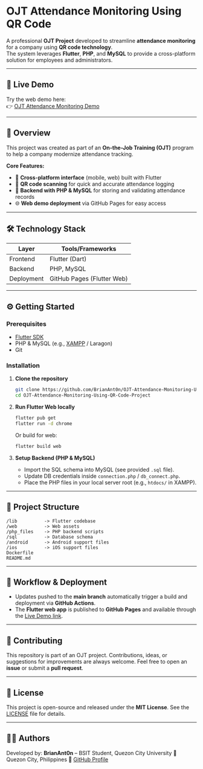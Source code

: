 # OJT Attendance Monitoring Using QR Code

A professional **OJT Project** developed to streamline **attendance monitoring** for a company using **QR code technology**.  
The system leverages **Flutter**, **PHP**, and **MySQL** to provide a cross-platform solution for employees and administrators.  

---

## 🚀 Live Demo

Try the web demo here:  
👉 [OJT Attendance Monitoring Demo](https://brianant0n.github.io/OJT-Attendance-Monitoring-Using-QR-Code-Project/#/test)

---

## 📖 Overview

This project was created as part of an **On-the-Job Training (OJT)** program to help a company modernize attendance tracking.  

**Core Features:**
- 📱 **Cross-platform interface** (mobile, web) built with Flutter  
- 🔑 **QR code scanning** for quick and accurate attendance logging  
- 💾 **Backend with PHP & MySQL** for storing and validating attendance records  
- 🌐 **Web demo deployment** via GitHub Pages for easy access  

---

## 🛠️ Technology Stack

| Layer        | Tools/Frameworks         |
|--------------|---------------------------|
| Frontend     | Flutter (Dart)           |
| Backend      | PHP, MySQL               |
| Deployment   | GitHub Pages (Flutter Web)|

---

## ⚙️ Getting Started

### Prerequisites
- [Flutter SDK](https://flutter.dev/docs/get-started/install)  
- PHP & MySQL (e.g., [XAMPP](https://www.apachefriends.org/) / Laragon)  
- Git  

### Installation

1. **Clone the repository**
   ```bash
   git clone https://github.com/BrianAnt0n/OJT-Attendance-Monitoring-Using-QR-Code-Project.git
   cd OJT-Attendance-Monitoring-Using-QR-Code-Project


2. **Run Flutter Web locally**

   ```bash
   flutter pub get
   flutter run -d chrome
   ```

   Or build for web:

   ```bash
   flutter build web
   ```

3. **Setup Backend (PHP & MySQL)**

   * Import the SQL schema into MySQL (see provided `.sql` file).
   * Update DB credentials inside `connection.php` / `db_connect.php`.
   * Place the PHP files in your local server root (e.g., `htdocs/` in XAMPP).

---

## 📂 Project Structure

```
/lib          -> Flutter codebase
/web          -> Web assets
/php_files    -> PHP backend scripts
/sql          -> Database schema
/android      -> Android support files
/ios          -> iOS support files
Dockerfile
README.md
```

---

## 🔄 Workflow & Deployment

* Updates pushed to the **main branch** automatically trigger a build and deployment via **GitHub Actions**.
* The **Flutter web app** is published to **GitHub Pages** and available through the [Live Demo link](https://brianant0n.github.io/OJT-Attendance-Monitoring-Using-QR-Code-Project/#/test).

---

## 🤝 Contributing

This repository is part of an OJT project. Contributions, ideas, or suggestions for improvements are always welcome.
Feel free to open an **issue** or submit a **pull request**.

---

## 📜 License

This project is open-source and released under the **MIT License**. See the [LICENSE](./LICENSE) file for details.

---

## 👨‍💻 Authors

Developed by:
**BrianAnt0n** – BSIT Student, Quezon City University
📍 Quezon City, Philippines
🔗 [GitHub Profile](https://github.com/BrianAnt0n)

